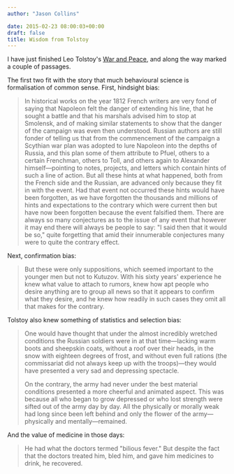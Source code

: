 ```yaml
---
author: "Jason Collins"

date: 2015-02-23 08:00:03+00:00
draft: false
title: Wisdom from Tolstoy
---
```


I have just finished Leo Tolstoy's [War and Peace](http://www.gutenberg.org/ebooks/2600), and along the way marked a couple of passages.

The first two fit with the story that much behavioural science is formalisation of common sense. First, hindsight bias:


<blockquote>In historical works on the year 1812 French writers are very fond of saying that Napoleon felt the danger of extending his line, that he sought a battle and that his marshals advised him to stop at Smolensk, and of making similar statements to show that the danger of the campaign was even then understood. Russian authors are still fonder of telling us that from the commencement of the campaign a Scythian war plan was adopted to lure Napoleon into the depths of Russia, and this plan some of them attribute to Pfuel, others to a certain Frenchman, others to Toll, and others again to Alexander himself—pointing to notes, projects, and letters which contain hints of such a line of action. But all these hints at what happened, both from the French side and the Russian, are advanced only because they fit in with the event. Had that event not occurred these hints would have been forgotten, as we have forgotten the thousands and millions of hints and expectations to the contrary which were current then but have now been forgotten because the event falsified them. There are always so many conjectures as to the issue of any event that however it may end there will always be people to say: "I said then that it would be so," quite forgetting that amid their innumerable conjectures many were to quite the contrary effect.</blockquote>


Next, confirmation bias:


<blockquote>But these were only suppositions, which seemed important to the younger men but not to Kutuzov. With his sixty years' experience he knew what value to attach to rumors, knew how apt people who desire anything are to group all news so that it appears to confirm what they desire, and he knew how readily in such cases they omit all that makes for the contrary.</blockquote>


Tolstoy also knew something of statistics and selection bias:


<blockquote>One would have thought that under the almost incredibly wretched conditions the Russian soldiers were in at that time—lacking warm boots and sheepskin coats, without a roof over their heads, in the snow with eighteen degrees of frost, and without even full rations (the commissariat did not always keep up with the troops)—they would have presented a very sad and depressing spectacle.

On the contrary, the army had never under the best material conditions presented a more cheerful and animated aspect. This was because all who began to grow depressed or who lost strength were sifted out of the army day by day. All the physically or morally weak had long since been left behind and only the flower of the army—physically and mentally—remained.</blockquote>


And the value of medicine in those days:


<blockquote>He had what the doctors termed "bilious fever." But despite the fact that the doctors treated him, bled him, and gave him medicines to drink, he recovered.</blockquote>
